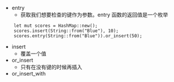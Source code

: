
- entry
  - 获取我们想要检查的键作为参数。entry 函数的返回值是一个枚举
```shell
    let mut scores = HashMap::new();
    scores.insert(String::from("Blue"), 10);
    scores.entry(String::from("Blue")).or_insert(50);
```
- insert
  - 覆盖一个值
- or_insert
  - 只有在没有键的时候再插入
- or_insert_with
